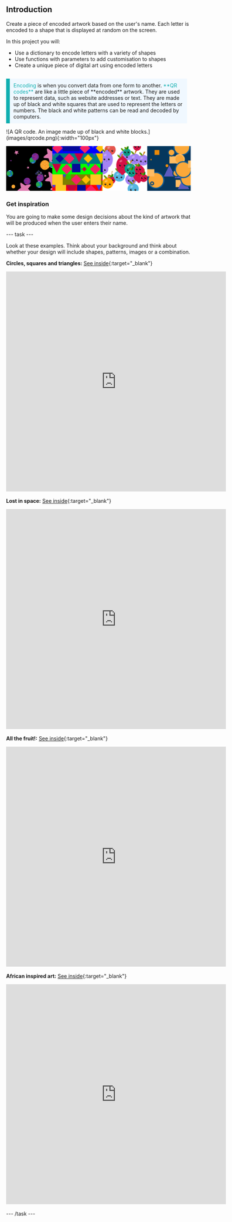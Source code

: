 ## Introduction

Create a piece of encoded artwork based on the user's name. Each letter is encoded to a shape that is displayed at random on the screen.

In this project you will:
+ Use a dictionary to encode letters with a variety of shapes
+ Use functions with parameters to add customisation to shapes
+ Create a unique piece of digital art using encoded letters
<div style="display: flex; flex-wrap: wrap">
<div style="flex-basis: 200px; flex-grow: 1; margin-right: 10px;">
<p style="border-left: solid; border-width:10px; border-color: #0faeb0; background-color: aliceblue; padding: 10px;"> <span style="color: #0faeb0"> Encoding </span> is when you convert data from one form to another. <span style="color: #0faeb0">**QR codes**</span> are like a little piece of **encoded** artwork. They are used to represent data, such as website addresses or text. They are made up of black and white squares that are used to represent the letters or numbers. The black and white patterns can be read and decoded by computers.</p>
</div>
<div>
![A QR code. An image made up of black and white blocks.](images/qrcode.png){:width="100px"}
</div>
</div>




![A selection of screenshots take of the example encoded art projects that can be accessed in the tasks below.](images/example-projects.png)

### Get inspiration

You are going to make some design decisions about the kind of artwork that will be produced when the user enters their name. 

--- task ---

Look at these examples. Think about your background and think about whether your design will include shapes, patterns, images or a combination. 

**Circles, squares and triangles:** [See inside](https://trinket.io/python/e9898dc6c0){:target="_blank"}

<div class="trinket">
<iframe src="https://trinket.io/embed/python/e9898dc6c0?outputOnly=true&runOption=run" width="600" height="600" frameborder="0" marginwidth="0" marginheight="0" allowfullscreen></iframe>
</div>

**Lost in space:** [See inside](https://trinket.io/python/ff931d5dd5){:target="_blank"}

<div class="trinket">
<iframe src="https://trinket.io/embed/python/ff931d5dd5?outputOnly=true&runOption=run" width="600" height="600" frameborder="0" marginwidth="0" marginheight="0" allowfullscreen></iframe>
</div>

**All the fruit!:** [See inside](https://trinket.io/python/30c1eef9d3){:target="_blank"}

<div class="trinket">
<iframe src="https://trinket.io/embed/python/30c1eef9d3?outputOnly=true&runOption=run" width="600" height="600" frameborder="0" marginwidth="0" marginheight="0" allowfullscreen></iframe>
</div>

**African inspired art:** [See inside](https://trinket.io/python/6067bf289c){:target="_blank"}

<div class="trinket">
<iframe src="https://trinket.io/embed/python/6067bf289c?outputOnly=true&runOption=run" width="600" height="600" frameborder="0" marginwidth="0" marginheight="0" allowfullscreen></iframe>
</div>

--- /task ---


